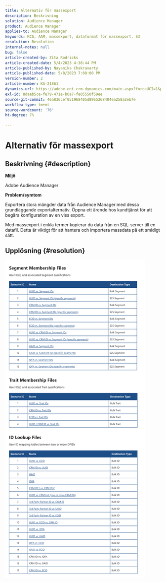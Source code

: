 ```yaml
---
title: Alternativ för massexport
description: Beskrivning
solution: Audience Manager
product: Audience Manager
applies-to: Audience Manager
keywords: KCS, AAM, massexport, dataformat för massexport, S3
resolution: Resolution
internal-notes: null
bug: false
article-created-by: Zita Rodricks
article-created-date: 5/4/2023 4:38:44 PM
article-published-by: Nayanika Chakravarty
article-published-date: 5/8/2023 7:08:00 PM
version-number: 2
article-number: KA-21861
dynamics-url: https://adobe-ent.crm.dynamics.com/main.aspx?forceUCI=1&pagetype=entityrecord&etn=knowledgearticle&id=15a6f31e-9aea-ed11-a7c6-6045bd0061cb
exl-id: 8daab5ce-fe79-471e-b6a7-fe05550f59ee
source-git-commit: 46a836cef051968405d8965268404ea258a2eb7e
workflow-type: tm+mt
source-wordcount: '76'
ht-degree: 7%

---
```


# Alternativ för massexport

## Beskrivning {#description}


<b>Miljö </b>

Adobe Audience Manager

<b>Problem/symtom</b>

Exportera stora mängder data från Audience Manager med dessa grundläggande exportalternativ. Öppna ett ärende hos kundtjänst för att begära konfiguration av en viss export.

Med massexport i enkla termer kopierar du data från en SQL-server till en datafil. Detta är viktigt för att hantera och importera massdata på ett smidigt sätt.


## Upplösning {#resolution}


![](assets/2c0f443a-d2d7-ed11-a7c7-6045bd006268.png)
